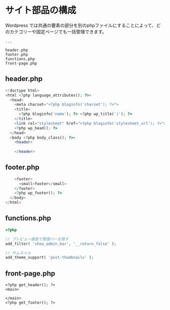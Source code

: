 # サイト部品の構成

Wordpress では共通の要素の部分を別のphpファイルにすることによって、どのカテゴリーや固定ページでも一括管理できます。

```
...

header.php
footer.php
functions.php
front-page.php
```

## header.php
```php
<!doctype html>
<html <?php language_attributes(); ?>>
  <head>
    <meta charset="<?php bloginfo('charset'); ?>">
    <title>
      <?php bloginfo('name'); ?> <?php wp_title('|'); ?>
    </title>
    <link rel="stylesheet" href="<?php bloginfo('stylesheet_url'); ?>">
    <?php wp_head(); ?>
  </head>
  <body <?php body_class(); ?>>
  	<header>
  		
  	</header>
```

## footer.php
```php
    <footer>
      <small>footer</small>
    </footer>
    <?php wp_footer(); ?>
  </body>
</html>

```

## functions.php
```php
<?php

// プレビュー画面で管理バーを隠す
add_filter( 'show_admin_bar', '__return_false' );

// サムネイル
add_theme_support( 'post-thumbnails' );
```

## front-page.php
```
<?php get_header(); ?>
<main>

</main>
<?php get_footer(); ?>

```
